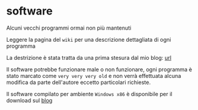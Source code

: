 software
========

Alcuni vecchi programmi ormai non più mantenuti

Leggere la pagina del `wiki` per una descrizione dettagliata di ogni programma

La destrizione è stata tratta da una prima stesura dal mio blog: [url](http://xnaprojects-ita.blogspot.it)

Il software potrebbe funzionare male o non funzionare, ogni programma è stato marcato come `very very very old` e non verrà effettuata alcuna modifica da parte dell'autore eccetto particolari richieste.

Il software compilato per ambiente `Windows x86` è disponibile per il download sul [blog](http://xnaprojects-ita.blogspot.it)
